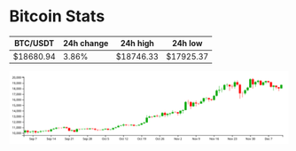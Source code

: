 # Bitcoin Stats

BTC/USDT|24h change|24h high|24h low|
|---|---|---|---|
|$18680.94|3.86%|$18746.33|$17925.37|

<img src="./chart.svg">
